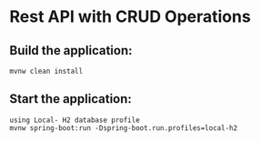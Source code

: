 # Rest API with CRUD Operations

## Build the application:

    mvnw clean install
    
## Start the application:
    using Local- H2 database profile 
    mvnw spring-boot:run -Dspring-boot.run.profiles=local-h2    